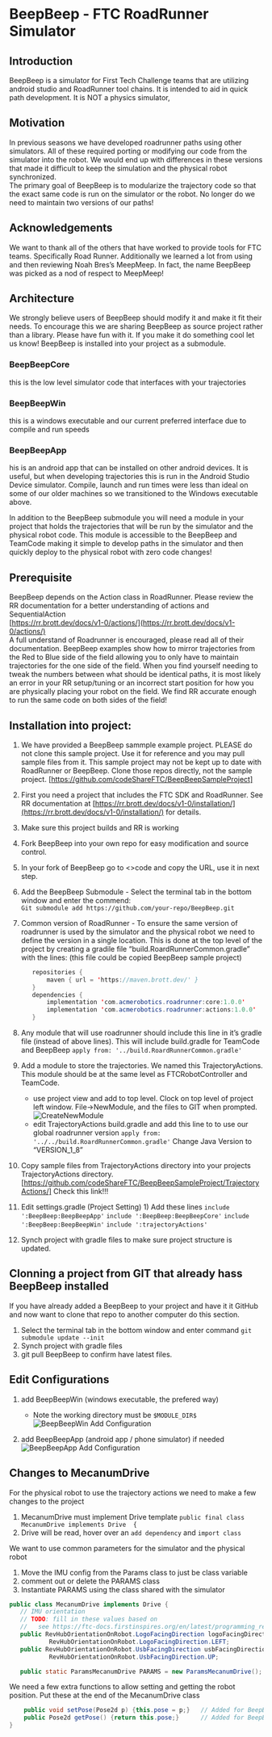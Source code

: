 # **BeepBeep \- FTC RoadRunner Simulator**

## Introduction

BeepBeep is a simulator for First Tech Challenge teams that are utilizing android studio and RoadRunner tool chains.  It is intended to aid in quick path development.  It is NOT a physics simulator,

## Motivation

In previous seasons we have developed roadrunner paths using other simulators.  All of these required  porting or modifying our code from the simulator into the robot.   We would end up with differences in these versions that made it difficult to keep the simulation and the physical robot synchronized.    
The primary goal of BeepBeep is to modularize the trajectory code so that the exact same code is run on the simulator or the robot.  No longer do we need to maintain two versions of our paths\!

## Acknowledgements

We want to thank all of the others that have worked to provide tools for FTC teams.  Specifically Road Runner.  Additionally we learned a lot from using and then reviewing Noah Bres’s MeepMeep.  In fact, the name BeepBeep was picked as a nod of respect to MeepMeep\!

## Architecture

We strongly believe users of BeepBeep should modify it and make it fit their needs.  To encourage this we are sharing BeepBeep as source project rather than a library.  Please have fun with it. If you make it do something cool let us know\!    BeepBeep is installed into your project as a submodule.

### BeepBeepCore

this is the low level simulator code that interfaces with your trajectories

### BeepBeepWin

this is a windows executable and our current preferred interface due to compile and run speeds

### BeepBeepApp

his is an android app that can be installed on other android devices.  It is useful, but when developing trajectories this is run in the Android Studio Device simulator.  Compile, launch and run times were less than ideal on some of our older machines so we transitioned to the Windows executable above.

In addition to the BeepBeep submodule you will need a module in your project that holds the trajectories that will be run by the simulator and the physical robot code.  This module is accessible to the BeepBeep and TeamCode making it simple to develop paths in the simulator and then quickly deploy to the physical robot with zero code changes\!

## Prerequisite

BeepBeep depends on the Action class in RoadRunner.  Please review the RR documentation for a better understanding of actions and SequentialAction  
[https://rr.brott.dev/docs/v1-0/actions/](https://rr.brott.dev/docs/v1-0/actions/)   
A full understand of Roadrunner is encouraged, please read all of their documentation.  BeepBeep examples show how to mirror trajectories from the Red to Blue side of the field allowing you to only have to maintain trajectories for the one side of the field.  When you find yourself needing to tweak the numbers between what should be identical paths, it is most likely an error in your RR setup/tuning or an incorrect start position for how you are physically placing your robot on the field.  We find RR accurate enough to run the same code on both sides of the field\!


## Installation into project:

1) We have provided a BeepBeep sammple example project.  PLEASE do not clone this sample project.  Use it for reference and you may pull sample files from it.  This sample project may not be kept up to date with RoadRunner or BeepBeep.  Clone those repos directly, not the sample project. [https://github.com/codeShareFTC/BeepBeepSampleProject]
2)  First you need a project that includes the FTC SDK and RoadRunner. See RR documentation at  [https://rr.brott.dev/docs/v1-0/installation/](https://rr.brott.dev/docs/v1-0/installation/) for details.
3) Make sure this project builds and RR is working
4) Fork BeepBeep into your own repo for easy modification and source control.
5) In your fork of BeepBeep go to \<\>code and copy the URL, use it in next step.
6) Add the BeepBeep Submodule - Select the terminal tab in the bottom window and enter the commend:   
   `Git submodule add https://github.com/your-repo/BeepBeep.git`
7) Common version of RoadRunner - To ensure the same version of roadrunner is used by the simulator and the physical robot we need to define the version in a single location.  This is done at the top level of the project by creating a gradile file “build.RoardRunnerCommon.gradle” with the lines: (this file could be copied BeepBeep sample project)

    ```java
       repositories {
           maven { url = 'https://maven.brott.dev/' }
       }
       dependencies {
           implementation 'com.acmerobotics.roadrunner:core:1.0.0'
           implementation 'com.acmerobotics.roadrunner:actions:1.0.0'
       }
    ```
8) Any module that will use roadrunner should include this line in it’s gradle file (instead of above lines).  This will include build.gradle for TeamCode and BeepBeep
   `apply from: '../build.RoardRunnerCommon.gradle'`
9) Add a module to store the trajectories.  We named this TrajectoryActions.  This module should be at the same level as FTCRobotController and TeamCode.
   * use project view and add to top level. Clock on top level of project left window.  File->NewModule, and the files to GIT when prompted.
        ![CreateNewModule](https://github.com/user-attachments/assets/ce6dc3df-2305-40b9-86fd-20d44e159ab0)
   * edit TrajectoryActions build.gradle and add this line to to use our global roadrunner version
     `apply from: '../../build.RoardRunnerCommon.gradle'`
     Change Java Version to “VERSION\_1\_8”
10) Copy sample files from TrajectoryActions directory into your projects TrajectoryActions directory.
     [https://github.com/codeShareFTC/BeepBeepSampleProject/TrajectoryActions/]  Check this link!!!
12)  Edit settings.gradle (Project Setting)
    1) Add these  lines
       `include ':BeepBeep:BeepBeepApp'`
       `include ':BeepBeep:BeepBeepCore'`
       `include ':BeepBeep:BeepBeepWin'`
       `include ':trajectoryActions'`
13) Synch project with gradle files to make sure project structure is updated.

## Clonning a project from GIT that already hass BeepBeep installed
If you have already added a BeepBeep to your project and have it it GitHub and now want to clone that repo to another computer do this section. 
1) Select the terminal tab in the bottom window and enter command
   `git submodule update --init`
2) Synch project with gradle files
3) git pull BeepBeep to confirm have latest files.

## Edit Configurations
1) add BeepBeepWin (windows executable, the prefered way)
    * Note the working directory must be `$MODULE_DIR$`
    ![BeepBeepWin Add Configuration](https://github.com/user-attachments/assets/77822544-29a5-4210-91cc-3f50fe762afe)

2) add BeepBeepApp (android app / phone simulator) if needed
    ![BeepBeepApp Add Configuration](https://github.com/user-attachments/assets/7fb1323c-a773-4b72-9212-b7b145998546)


## Changes to MecanumDrive 
For the physical robot to use the trajectory actions we need to make a few changes to the project
1) MecanumDrive must implement Drive template
    `public final class MecanumDrive implements Drive  {`
2) Drive will be read, hover over an `add dependency` and `import class`

We want to use common parameters for the simulator and the physical robot
1) Move the IMU config from the Params class to just be class variable
2) comment out or delete the PARAMS class
3) Instantiate PARAMS using the class shared with the simulator

```java
public class MecanumDrive implements Drive {
   // IMU orientation
   // TODO: fill in these values based on
   //   see https://ftc-docs.firstinspires.org/en/latest/programming_resources/imu/imu.html?highlight=imu#physical-hub-mounting
   public RevHubOrientationOnRobot.LogoFacingDirection logoFacingDirection =
           RevHubOrientationOnRobot.LogoFacingDirection.LEFT;
   public RevHubOrientationOnRobot.UsbFacingDirection usbFacingDirection =
           RevHubOrientationOnRobot.UsbFacingDirection.UP;

   public static ParamsMecanumDrive PARAMS = new ParamsMecanumDrive();

```

We need a few extra functions to allow setting and getting the robot position.  Put these at the end of the MecanumDrive class
```java
    public void setPose(Pose2d p) {this.pose = p;}   // Added for BeepBeep and TrajectoryAction compatibility
    public Pose2d getPose() {return this.pose;}      // Added for BeepBeep and TrajectoryAction compatibility
}
```
